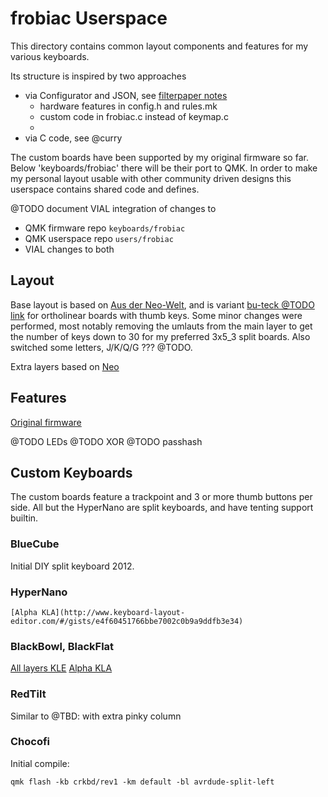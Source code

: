 # frobiac Userspace

This directory contains common layout components and features for my various keyboards.

Its structure is inspired by two approaches
* via Configurator and JSON, see [filterpaper notes](https://filterpaper.github.io/qmk/userspace.html)
    - hardware features in config.h and rules.mk
    - custom code in frobiac.c instead of keymap.c
    -
* via C code, see @curry

The custom boards have been supported by my original firmware so far.
Below 'keyboards/frobiac' there will be their port to QMK.
In order to make my personal layout usable with other community driven designs
this userspace contains shared code and defines.

@TODO document VIAL integration of changes to
- QMK firmware repo `keyboards/frobiac`
- QMK userspace repo `users/frobiac`
- VIAL changes to both

## Layout

Base layout is based on [Aus der Neo-Welt](http://www.adnw.de/index.php?n=Main.HomePage),
and is variant [bu-teck @TODO link]() for ortholinear boards with thumb keys.
Some minor changes were performed, most notably removing the umlauts from
the main layer to get the number of keys down to 30 for my preferred 3x5_3 split boards.
Also switched some letters, J/K/Q/G ??? @TODO.

Extra layers based on [Neo](https://www.neo-layout.org)


## Features
[Original firmware](https://github.com/frobiac/adnw)

@TODO LEDs
@TODO XOR
@TODO passhash

## Custom Keyboards

The custom boards feature a trackpoint and 3 or more thumb buttons per side.
All but the HyperNano are split keyboards, and have tenting support builtin.


### BlueCube
Initial DIY split keyboard 2012.

### HyperNano

    [Alpha KLA](http://www.keyboard-layout-editor.com/#/gists/e4f60451766bbe7002c0b9a9ddfb3e34)

### BlackBowl, BlackFlat
[All layers KLE](http://www.keyboard-layout-editor.com/#/gists/803f3a35b9c16a178386ecab1888d419)
[Alpha KLA](http://www.keyboard-layout-editor.com/#/gists/6a6ec84d59fc346effbe894af159eabd)

### RedTilt

Similar to
@TBD: with extra pinky column


### Chocofi

Initial compile:

    qmk flash -kb crkbd/rev1 -km default -bl avrdude-split-left

